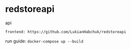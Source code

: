 # redstoreapi
api


`frontend: https://github.com/LukianHabchuk/redstoreapi`

run guide: `docker-compose up --build`
